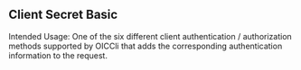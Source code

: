 ## Client Secret Basic

Intended Usage: One of the six different client authentication / authorization methods supported by OICCli that adds the corresponding authentication information to the request.